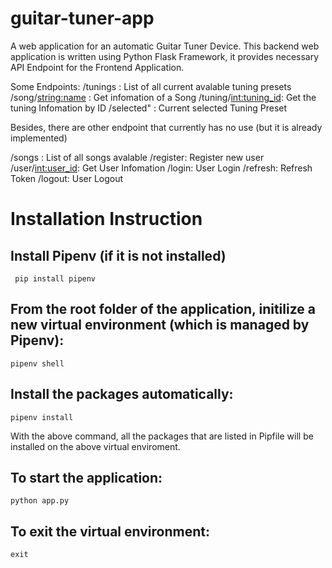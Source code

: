 # guitar-tuner-app
A web application for an automatic Guitar Tuner Device.
This backend web application is written using Python Flask Framework, it provides necessary API Endpoint for the Frontend Application.

Some Endpoints:
/tunings : List of all current avalable tuning presets
/song/<string:name> : Get infomation of a Song
/tuning/<int:tuning_id>: Get the tuning Infomation by ID
/selected" : Current selected Tuning Preset


Besides, there are other endpoint that currently has no use (but it is already
  implemented)

/songs : List of all songs avalable
/register: Register new user
/user/<int:user_id>: Get User Infomation
/login: User Login
/refresh: Refresh Token
/logout: User Logout

# Installation Instruction

Install Pipenv (if it is not installed)
------

``` pip install pipenv```

From the root folder of the application, initilize a new virtual environment (which is managed by Pipenv):
------

```pipenv shell```

Install the packages automatically:
------

```pipenv install```

With the above command, all the packages that are listed in Pipfile will be
installed on the above virtual enviroment.

To start the application:
------

```python app.py```


To exit the virtual environment:
------

```exit```
